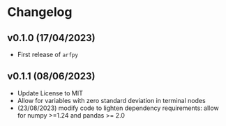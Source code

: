# Changelog

<!--next-version-placeholder-->

## v0.1.0 (17/04/2023)

- First release of `arfpy`

## v0.1.1 (08/06/2023)

- Update License to MIT
- Allow for variables with zero standard deviation in terminal nodes 
- (23/08/2023) modify code to lighten dependency requirements: allow for numpy >=1.24 and pandas >= 2.0